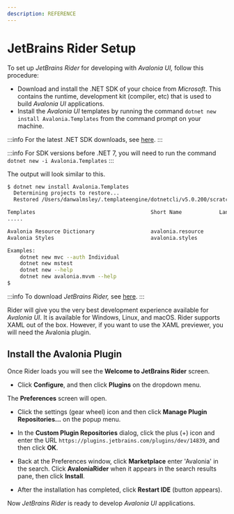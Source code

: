 ```yaml
---
description: REFERENCE
---
```


# JetBrains Rider Setup

To set up _JetBrains Rider_ for developing with _Avalonia UI,_ follow this procedure:&#x20;

- Download and install the .NET SDK of your choice from _Microsoft_. This contains the runtime, development kit (compiler, etc) that is used to build _Avalonia UI_ applications.
- Install the _Avalonia UI_ templates by running the command `dotnet new install Avalonia.Templates` from the command prompt on your machine.&#x20;

:::info
For the latest .NET SDK downloads, see [here](https://dotnet.microsoft.com/download).
:::

:::info
For SDK versions before .NET 7, you will need to run the command `dotnet new -i Avalonia.Templates`&#x20;
:::

The output will look similar to this.

```bash
$ dotnet new install Avalonia.Templates
  Determining projects to restore...
  Restored /Users/danwalmsley/.templateengine/dotnetcli/v5.0.200/scratch/restore.csproj (in 706 ms).

Templates                                     Short Name            Language    Tags
.....

Avalonia Resource Dictionary                  avalonia.resource                 ui/xaml/avalonia/avaloniaui
Avalonia Styles                               avalonia.styles                   ui/xaml/avalonia/avaloniaui

Examples:
    dotnet new mvc --auth Individual
    dotnet new mstest
    dotnet new --help
    dotnet new avalonia.mvvm --help
$
```

:::info
To download _JetBrains Rider,_ see [here](https://www.jetbrains.com/rider/).&#x20;
:::

Rider will give you the very best development experience available for _Avalonia UI_. It is available for Windows, Linux, and macOS. Rider supports XAML out of the box. However, if you want to use the XAML previewer, you will need the Avalonia plugin.

## Install the Avalonia Plugin

Once Rider loads you will see the **Welcome to JetBrains Rider** screen.&#x20;

- Click **Configure**, and then click **Plugins** on the dropdown menu.

<!--![](../../.gitbook/assets/jetbrains-rider-setup-1-rider-welcome.png)-->

The **Preferences** screen will open.&#x20;

- Click the settings (gear wheel) icon and then click **Manage Plugin Repositories...** on the popup menu.

<!--![](../../.gitbook/assets/jetbrains-rider-setup-2-configure-plugin-repos.png)-->

- In the **Custom Plugin Repositories** dialog, click the plus (+) icon and enter the URL `https://plugins.jetbrains.com/plugins/dev/14839`, and then click **OK**.

<!--![](../../.gitbook/assets/jetbrains-rider-setup-3-enter-plugin-repo.png)-->

- Back at the Preferences window, click **Marketplace** enter 'Avalonia' in the search. Click **AvaloniaRider** when it appears in the search results pane, then click **Install**.&#x20;

<!--![](../../.gitbook/assets/jetbrains-rider-setup-4-plugin-install.png)-->

- After the installation has completed, click **Restart IDE** (button appears).

&#x20;Now _JetBrains Rider_ is ready to develop _Avalonia UI_ applications.
